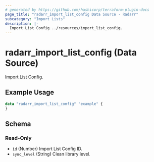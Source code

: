 ```yaml
---
# generated by https://github.com/hashicorp/terraform-plugin-docs
page_title: "radarr_import_list_config Data Source - Radarr"
subcategory: "Import Lists"
description: |-
  Import List Config ../resources/import_list_config.
---
```


# radarr_import_list_config (Data Source)

<!-- subcategory:Import Lists -->
[Import List Config](../resources/import_list_config).

## Example Usage

```terraform
data "radarr_import_list_config" "example" {
}
```

<!-- schema generated by tfplugindocs -->
## Schema

### Read-Only

- `id` (Number) Import List Config ID.
- `sync_level` (String) Clean library level.
